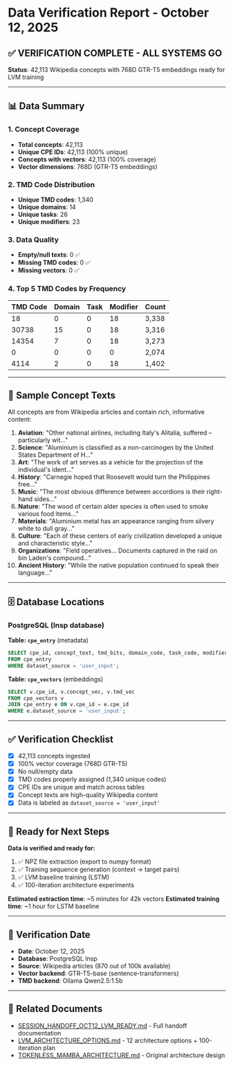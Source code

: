 # Data Verification Report - October 12, 2025

## ✅ VERIFICATION COMPLETE - ALL SYSTEMS GO

**Status**: 42,113 Wikipedia concepts with 768D GTR-T5 embeddings ready for LVM training

---

## 📊 Data Summary

### 1. Concept Coverage
- **Total concepts**: 42,113
- **Unique CPE IDs**: 42,113 (100% unique)
- **Concepts with vectors**: 42,113 (100% coverage)
- **Vector dimensions**: 768D (GTR-T5 embeddings)

### 2. TMD Code Distribution
- **Unique TMD codes**: 1,340
- **Unique domains**: 14
- **Unique tasks**: 26
- **Unique modifiers**: 23

### 3. Data Quality
- **Empty/null texts**: 0 ✅
- **Missing TMD codes**: 0 ✅
- **Missing vectors**: 0 ✅

### 4. Top 5 TMD Codes by Frequency

| TMD Code | Domain | Task | Modifier | Count |
|----------|--------|------|----------|-------|
| 18       | 0      | 0    | 18       | 3,338 |
| 30738    | 15     | 0    | 18       | 3,316 |
| 14354    | 7      | 0    | 18       | 3,273 |
| 0        | 0      | 0    | 0        | 2,074 |
| 4114     | 2      | 0    | 18       | 1,402 |

---

## 📝 Sample Concept Texts

All concepts are from Wikipedia articles and contain rich, informative content:

1. **Aviation**: "Other national airlines, including Italy's Alitalia, suffered – particularly wit..."
2. **Science**: "Aluminium is classified as a non-carcinogen by the United States Department of H..."
3. **Art**: "The work of art serves as a vehicle for the projection of the individual's ident..."
4. **History**: "Carnegie hoped that Roosevelt would turn the Philippines free..."
5. **Music**: "The most obvious difference between accordions is their right-hand sides..."
6. **Nature**: "The wood of certain alder species is often used to smoke various food items..."
7. **Materials**: "Aluminium metal has an appearance ranging from silvery white to dull gray..."
8. **Culture**: "Each of these centers of early civilization developed a unique and characteristic style..."
9. **Organizations**: "Field operatives... Documents captured in the raid on bin Laden's compound..."
10. **Ancient History**: "While the native population continued to speak their language..."

---

## 🗄️ Database Locations

### PostgreSQL (lnsp database)

**Table: `cpe_entry`** (metadata)
```sql
SELECT cpe_id, concept_text, tmd_bits, domain_code, task_code, modifier_code
FROM cpe_entry
WHERE dataset_source = 'user_input';
```

**Table: `cpe_vectors`** (embeddings)
```sql
SELECT v.cpe_id, v.concept_vec, v.tmd_vec
FROM cpe_vectors v
JOIN cpe_entry e ON v.cpe_id = e.cpe_id
WHERE e.dataset_source = 'user_input';
```

---

## ✅ Verification Checklist

- [x] 42,113 concepts ingested
- [x] 100% vector coverage (768D GTR-T5)
- [x] No null/empty data
- [x] TMD codes properly assigned (1,340 unique codes)
- [x] CPE IDs are unique and match across tables
- [x] Concept texts are high-quality Wikipedia content
- [x] Data is labeled as `dataset_source = 'user_input'`

---

## 🚀 Ready for Next Steps

**Data is verified and ready for:**
1. ✅ NPZ file extraction (export to numpy format)
2. ✅ Training sequence generation (context → target pairs)
3. ✅ LVM baseline training (LSTM)
4. ✅ 100-iteration architecture experiments

**Estimated extraction time**: ~5 minutes for 42k vectors
**Estimated training time**: ~1 hour for LSTM baseline

---

## 📅 Verification Date
- **Date**: October 12, 2025
- **Database**: PostgreSQL lnsp
- **Source**: Wikipedia articles (870 out of 100k available)
- **Vector backend**: GTR-T5-base (sentence-transformers)
- **TMD backend**: Ollama Qwen2.5:1.5b

---

## 🔗 Related Documents
- [SESSION_HANDOFF_OCT12_LVM_READY.md](../SESSION_HANDOFF_OCT12_LVM_READY.md) - Full handoff documentation
- [LVM_ARCHITECTURE_OPTIONS.md](LVM_ARCHITECTURE_OPTIONS.md) - 12 architecture options + 100-iteration plan
- [TOKENLESS_MAMBA_ARCHITECTURE.md](TOKENLESS_MAMBA_ARCHITECTURE.md) - Original architecture design
